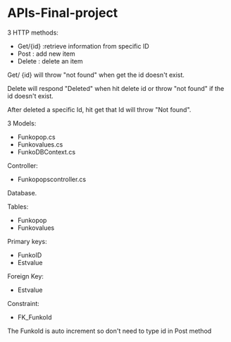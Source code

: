 # APIs-Final-project

3 HTTP methods:
- Get/{id} :retrieve information from specific ID
- Post : add new item
- Delete : delete an item

Get/ {id} will throw "not found" when get the id doesn't exist.

Delete will respond "Deleted" when hit delete id or throw "not found" if the id doesn't exist.

After deleted a specific Id, hit get that Id will throw "Not found".

3 Models:
- Funkopop.cs
- Funkovalues.cs
- FunkoDBContext.cs

Controller:
- Funkopopscontroller.cs


Database.

Tables:
- Funkopop
- Funkovalues
 
Primary keys:
- FunkoID 
- Estvalue

Foreign Key:
- Estvalue

Constraint:
- FK_FunkoId

The FunkoId is auto increment so don't need to type id in Post method
